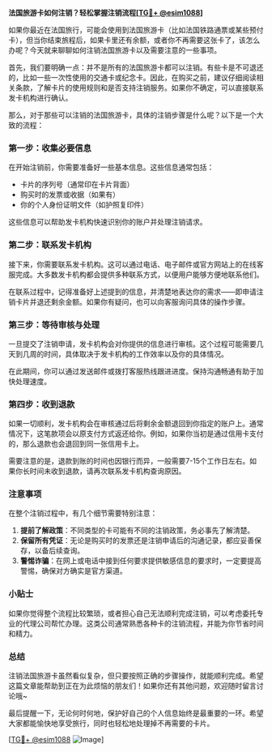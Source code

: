 **法国旅游卡如何注销？轻松掌握注销流程[[TG💪+ @esim1088](https://t.me/s/esim1088)]**

如果你最近在法国旅行，可能会使用到法国旅游卡（比如法国铁路通票或某些预付卡），但当你结束旅程后，如果卡里还有余额，或者你不再需要这张卡了，该怎么办呢？今天就来聊聊如何注销法国旅游卡以及需要注意的一些事项。

首先，我们要明确一点：并不是所有的法国旅游卡都可以注销。有些卡是不可退还的，比如一些一次性使用的交通卡或纪念卡。因此，在购买之前，建议仔细阅读相关条款，了解卡片的使用规则和是否支持注销服务。如果你不确定，可以直接联系发卡机构进行确认。

那么，对于那些可以注销的法国旅游卡，具体的注销步骤是什么呢？以下是一个大致的流程：

### **第一步：收集必要信息**
在开始注销前，你需要准备好一些基本信息。这些信息通常包括：
- 卡片的序列号（通常印在卡片背面）
- 购买时的发票或收据（如果有）
- 你的个人身份证明文件（如护照复印件）

这些信息可以帮助发卡机构快速识别你的账户并处理注销请求。

### **第二步：联系发卡机构**
接下来，你需要联系发卡机构。这可以通过电话、电子邮件或官方网站上的在线客服完成。大多数发卡机构都会提供多种联系方式，以便用户能够方便地联系他们。

在联系过程中，记得准备好上述提到的信息，并清楚地表达你的需求——即申请注销卡片并退还剩余金额。如果你有疑问，也可以向客服询问具体的操作步骤。

### **第三步：等待审核与处理**
一旦提交了注销申请，发卡机构会对你提供的信息进行审核。这个过程可能需要几天到几周的时间，具体取决于发卡机构的工作效率以及你的具体情况。

在此期间，你可以通过发送邮件或拨打客服热线跟进进度。保持沟通畅通有助于加快处理速度。

### **第四步：收到退款**
如果一切顺利，发卡机构会在审核通过后将剩余金额退回到你指定的账户上。通常情况下，这笔款项会以原支付方式返还给你。例如，如果你当初是通过信用卡支付的，那么退款也会退回到同一张信用卡上。

需要注意的是，退款到账的时间也因银行而异，一般需要7-15个工作日左右。如果你长时间未收到退款，请再次联系发卡机构查询原因。

### **注意事项**
在整个注销过程中，有几个细节需要特别注意：
1. **提前了解政策**：不同类型的卡可能有不同的注销政策，务必事先了解清楚。
2. **保留所有凭证**：无论是购买时的发票还是注销申请后的沟通记录，都应妥善保存，以备后续查询。
3. **警惕诈骗**：在网上或电话中接到任何要求提供敏感信息的要求时，一定要提高警惕，确保对方确实是官方渠道。

### **小贴士**
如果你觉得整个流程比较繁琐，或者担心自己无法顺利完成注销，可以考虑委托专业的代理公司帮忙办理。这类公司通常熟悉各种卡的注销流程，并能为你节省时间和精力。

### **总结**
注销法国旅游卡虽然看似复杂，但只要按照正确的步骤操作，就能顺利完成。希望这篇文章能帮助到正在为此烦恼的朋友们！如果你还有其他问题，欢迎随时留言讨论哦~

最后提醒一下，无论何时何地，保护好自己的个人信息始终是最重要的一环。希望大家都能愉快地享受旅行，同时也轻松地处理掉不再需要的卡片。

[[TG💪+ @esim1088](https://t.me/s/esim1088) ![Image](https://i.postimg.cc/4NQfJmqS/Snipaste-2025-05-13-00-14-12.png)]